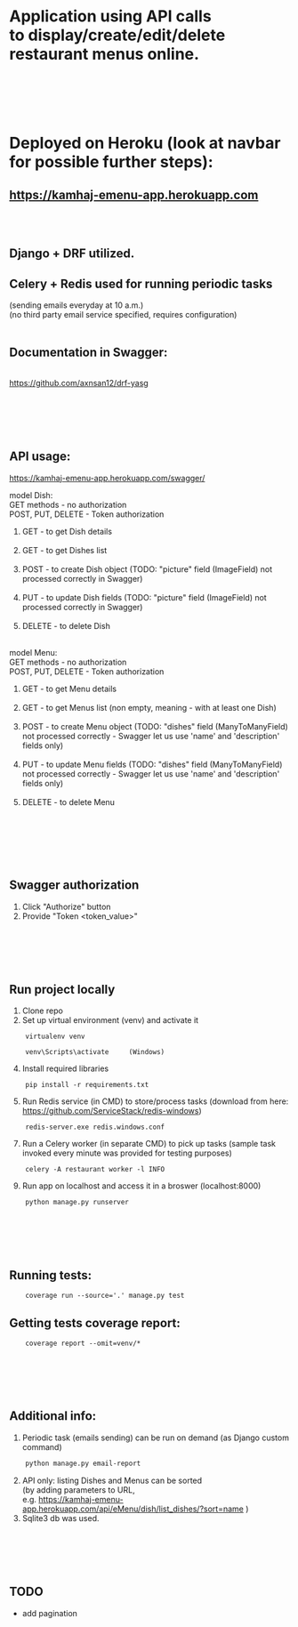 # Application using API calls <br/> to display/create/edit/delete restaurant menus online. </br></br>

<br/><br/>
# Deployed on Heroku (look at navbar for possible further steps): 
## **https://kamhaj-emenu-app.herokuapp.com**

<br/><br/>
## Django + DRF utilized. <br/>
## Celery + Redis used for running periodic tasks
(sending emails everyday at 10 a.m.) <br/>
(no third party email service specified, requires configuration) <br/><br/>
## Documentation in Swagger:
<br/> https://github.com/axnsan12/drf-yasg

<br/><br/><br/><br/>
## API usage:
https://kamhaj-emenu-app.herokuapp.com/swagger/

model Dish:<br/>
GET methods - no authorization <br/>
POST, PUT, DELETE - Token authorization <br/>

1.  GET    - to get Dish details  </br></br>
2.  GET    - to get Dishes list  </br></br>
3.  POST   - to create Dish object (TODO: "picture" field (ImageField) not processed correctly in Swagger) </br></br>
4.  PUT    - to update Dish fields (TODO: "picture" field (ImageField) not processed correctly in Swagger) </br></br>
5.  DELETE - to delete Dish </br></br>

model Menu: <br/>
GET methods - no authorization <br/>
POST, PUT, DELETE - Token authorization <br/>

1.  GET    - to get Menu details </br></br>
2.  GET    - to get Menus list (non empty, meaning - with at least one Dish) </br></br>
3.  POST   - to create Menu object (TODO: "dishes" field (ManyToManyField) not processed correctly - Swagger let us use 'name' and 'description' fields only) </br></br>
4.  PUT    - to update Menu fields (TODO: "dishes" field (ManyToManyField) not processed correctly - Swagger let us use 'name' and 'description' fields only) </br></br>
5.  DELETE - to delete Menu </br></br>

<br/><br/><br/><br/>
## Swagger authorization
1. Click "Authorize" button
2. Provide "Token <token_value>"

<br/><br/><br/><br/>
## Run project locally
1. Clone repo
2. Set up virtual environment (venv) and activate it
```console
	virtualenv venv
```
```console
	venv\Scripts\activate     (Windows)
```
4. Install required libraries
```console
	pip install -r requirements.txt
```
5. Run Redis service (in CMD) to store/process tasks (download from here: https://github.com/ServiceStack/redis-windows)
```console
	redis-server.exe redis.windows.conf
```
7. Run a Celery worker (in separate CMD) to pick up tasks (sample task invoked every minute was provided for testing purposes)
```console
	celery -A restaurant worker -l INFO
```
9. Run app on localhost and access it in a broswer (localhost:8000)
```console
	python manage.py runserver
```




<br/><br/><br/><br/>
## Running tests:
```console
	coverage run --source='.' manage.py test 
```
## Getting tests coverage report:
```console
	coverage report --omit=venv/*
```


<br/><br/><br/><br/>
## Additional info:
1. Periodic task (emails sending) can be run on demand (as Django custom command)
```bash
	python manage.py email-report
``` 
2. API only: listing Dishes and Menus can be sorted <br/>(by adding parameters to URL, <br/> e.g. https://kamhaj-emenu-app.herokuapp.com/api/eMenu/dish/list_dishes/?sort=name )
3. Sqlite3 db was used.

<br/><br/><br/><br/>
## TODO
- add pagination
